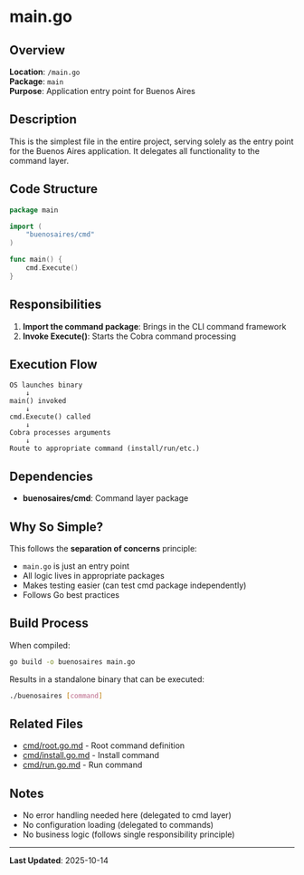 # main.go

## Overview

**Location**: `/main.go`  
**Package**: `main`  
**Purpose**: Application entry point for Buenos Aires

## Description

This is the simplest file in the entire project, serving solely as the entry point for the Buenos Aires application. It delegates all functionality to the command layer.

## Code Structure

```go
package main

import (
    "buenosaires/cmd"
)

func main() {
    cmd.Execute()
}
```

## Responsibilities

1. **Import the command package**: Brings in the CLI command framework
2. **Invoke Execute()**: Starts the Cobra command processing

## Execution Flow

```
OS launches binary
    ↓
main() invoked
    ↓
cmd.Execute() called
    ↓
Cobra processes arguments
    ↓
Route to appropriate command (install/run/etc.)
```

## Dependencies

- **buenosaires/cmd**: Command layer package

## Why So Simple?

This follows the **separation of concerns** principle:
- `main.go` is just an entry point
- All logic lives in appropriate packages
- Makes testing easier (can test cmd package independently)
- Follows Go best practices

## Build Process

When compiled:
```bash
go build -o buenosaires main.go
```

Results in a standalone binary that can be executed:
```bash
./buenosaires [command]
```

## Related Files

- [cmd/root.go.md](./cmd/root.go.md) - Root command definition
- [cmd/install.go.md](./cmd/install.go.md) - Install command
- [cmd/run.go.md](./cmd/run.go.md) - Run command

## Notes

- No error handling needed here (delegated to cmd layer)
- No configuration loading (delegated to commands)
- No business logic (follows single responsibility principle)

---

**Last Updated**: 2025-10-14
